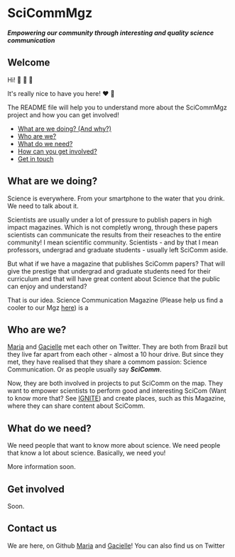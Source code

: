 # SciCommMgz

***Empowering our community through interesting and quality science communication***

## Welcome

Hi! :wave: :wave: :wave:

It's really nice to have you here! :heart: :tada:

The README file will help you to understand more about the SciCommMgz project and how you can get involved!

* [What are we doing? (And why?)](#what-are-we-doing)
* [Who are we?](#who-are-we)
* [What do we need?](#what-do-we-need)
* [How can you get involved?](#get-involved)
* [Get in touch](#contact-us)

## What are we doing?

Science is everywhere. From your smartphone to the water that you drink. We need to talk about it. 

Scientists are usually under a lot of pressure to publish papers in high impact magazines. Which is not completly wrong, through these papers scientists can communicate the results from their reseaches to the entire community! I mean scientific community. Scientists - and by that I mean professors, undergrad and graduate students - usually left SciComm aside.

But what if we have a magazine that publishes SciComm papers? That will give the prestige that undergrad and graduate students need for their curriculum and that will have great content about Science that the public can enjoy and understand?

That is our idea. Science Communication Magazine (Please help us find a cooler to our Mgz [here][link_Magazine]) is a 

## Who are we?

[Maria][link_mlbonatelli] and [Gacielle][link_graciellehigino] met each other on Twitter. They are both from Brazil but they live far apart from each other - almost a 10 hour drive. But since they met, they have realised that they share a commom passion: Science Communication. Or as people usually say ***SciComm***.

Now, they are both involved in projects to put SciComm on the map. They want to empower scientists to perform good and interesting SciCom (Want to know more that? See [IGNITE][link_ignite]) and create places, such as this Magazine, where they can share content about SciComm.

## What do we need?

We need people that want to know more about science. We need people that know a lot about science. Basically, we need you!

More information soon.

## Get involved
Soon.

## Contact us
We are here, on Github [Maria][link_mlbonatelli] and [Gacielle][link_graciellehigino]! You can also find us on Twitter


[link_mlbonatelli]: https://github.com/mlbonatelli
[link_graciellehigino]: https://github.com/graciellehigino
[link_ignite]: https://github.com/graciellehigino/IGNITE
[link_Magazine]: https://github.com/mlbonatelli/SciCommMgz/issues/1
